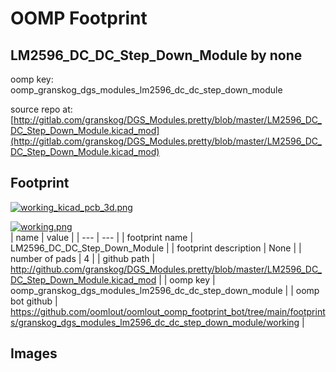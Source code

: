 # OOMP Footprint  
## LM2596_DC_DC_Step_Down_Module  by none  
  
oomp key: oomp_granskog_dgs_modules_lm2596_dc_dc_step_down_module  
  
source repo at: [http://gitlab.com/granskog/DGS_Modules.pretty/blob/master/LM2596_DC_DC_Step_Down_Module.kicad_mod](http://gitlab.com/granskog/DGS_Modules.pretty/blob/master/LM2596_DC_DC_Step_Down_Module.kicad_mod)  
## Footprint  
  
[![working_kicad_pcb_3d.png](working_kicad_pcb_3d_600.png)](working_kicad_pcb_3d.png)  
  
[![working.png](working_600.png)](working.png)  
| name | value | 
| --- | --- | 
| footprint name | LM2596_DC_DC_Step_Down_Module | 
| footprint description | None | 
| number of pads | 4 | 
| github path | http://github.com/granskog/DGS_Modules.pretty/blob/master/LM2596_DC_DC_Step_Down_Module.kicad_mod | 
| oomp key | oomp_granskog_dgs_modules_lm2596_dc_dc_step_down_module | 
| oomp bot github | https://github.com/oomlout/oomlout_oomp_footprint_bot/tree/main/footprints/granskog_dgs_modules_lm2596_dc_dc_step_down_module/working | 
## Images  
